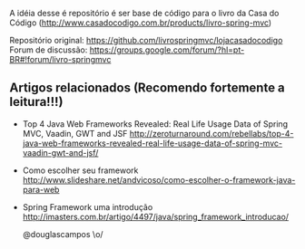 A idéia desse é repositório é ser base de código para o livro da Casa do Código (http://www.casadocodigo.com.br/products/livro-spring-mvc)

Repositório original: https://github.com/livrospringmvc/lojacasadocodigo
Forum de discussão: https://groups.google.com/forum/?hl=pt-BR#!forum/livro-springmvc

## Artigos relacionados (Recomendo fortemente a leitura!!!)
 - Top 4 Java Web Frameworks Revealed: Real Life Usage Data of Spring MVC, Vaadin, GWT and JSF
      http://zeroturnaround.com/rebellabs/top-4-java-web-frameworks-revealed-real-life-usage-data-of-spring-mvc-vaadin-gwt-and-jsf/
 
 - Como escolher seu framework
      http://www.slideshare.net/andvicoso/como-escolher-o-framework-java-para-web

 - Spring Framework uma introdução
      http://imasters.com.br/artigo/4497/java/spring_framework_introducao/

      @douglascampos \o/